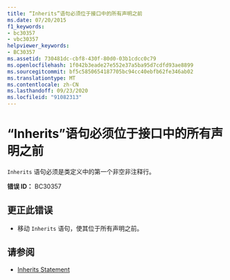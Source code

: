 ```yaml
---
title: “Inherits”语句必须位于接口中的所有声明之前
ms.date: 07/20/2015
f1_keywords:
- bc30357
- vbc30357
helpviewer_keywords:
- BC30357
ms.assetid: 730481dc-cbf8-430f-80d0-03b1cdcc0c79
ms.openlocfilehash: 1f042b3eade27e552e37a5ba95d7cdfd93ae8899
ms.sourcegitcommit: bf5c5850654187705bc94cc40ebfb62fe346ab02
ms.translationtype: MT
ms.contentlocale: zh-CN
ms.lasthandoff: 09/23/2020
ms.locfileid: "91082313"
---
```

# <a name="inherits-statements-must-precede-all-declarations-in-an-interface"></a>“Inherits”语句必须位于接口中的所有声明之前

`Inherits` 语句必须是类定义中的第一个非空非注释行。  
  
 **错误 ID：** BC30357  
  
## <a name="to-correct-this-error"></a>更正此错误  
  
- 移动 `Inherits` 语句，使其位于所有声明之前。  
  
## <a name="see-also"></a>请参阅

- [Inherits Statement](../language-reference/statements/inherits-statement.md)
